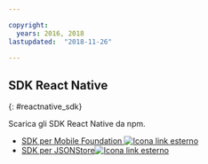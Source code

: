 ```yaml
---

copyright:
  years: 2016, 2018
lastupdated:  "2018-11-26"

---
```


##	SDK React Native
{: #reactnative_sdk}

Scarica gli SDK React Native da npm.

* [SDK per Mobile Foundation ![Icona link esterno](../../icons/launch-glyph.svg "Icona link esterno")](https://www.npmjs.com/package/react-native-ibm-mobilefirst)
* [SDK per JSONStore![Icona link esterno](../../icons/launch-glyph.svg "Icona link esterno")](https://www.npmjs.com/package/react-native-mobilefirst-jsonstore)

